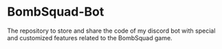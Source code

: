 # BombSquad-Bot
The repository to store and share the code of my discord bot with special and customized features related to the BombSquad game.
